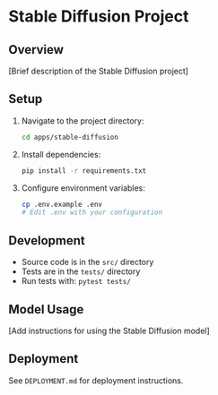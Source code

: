 # Stable Diffusion Project

## Overview
[Brief description of the Stable Diffusion project]

## Setup
1. Navigate to the project directory:
   ```bash
   cd apps/stable-diffusion
   ```

2. Install dependencies:
   ```bash
   pip install -r requirements.txt
   ```

3. Configure environment variables:
   ```bash
   cp .env.example .env
   # Edit .env with your configuration
   ```

## Development
- Source code is in the `src/` directory
- Tests are in the `tests/` directory
- Run tests with: `pytest tests/`

## Model Usage
[Add instructions for using the Stable Diffusion model]

## Deployment
See `DEPLOYMENT.md` for deployment instructions. 